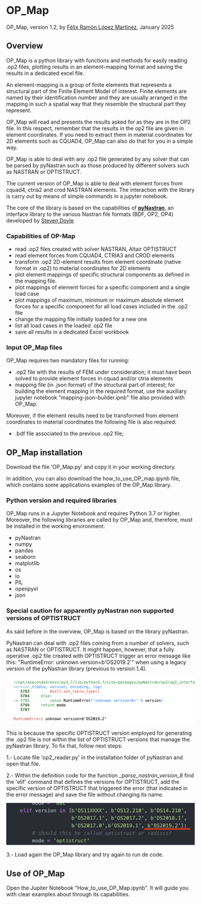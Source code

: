 # OP_Map
OP_Map, version 1.2, by [Félix Ramón López Martínez](mailto:frlopezm@gmail.com), January 2025

## Overview

OP_Map is a python library with functions and methods for easily reading .op2 files, plotting results in an element-mapping format and saving the results in a dedicated excel file.

An element-mapping is a group of finite elements that represents a structural part of the Finite Element Model of interest. Finite elements are named by their identification number and they are usually arranged in the mapping in such a spatial way that they resemble the structural part they represent.

OP_Map will read and presents the results asked for as they are in the OP2 file. In this respect, remember that the results in the op2 file are given in element coordinates. If you need to extract them in material coordinates for 2D elements such as CQUAD4, OP_Map can also do that for you in a simple way.

OP_Map is able to deal with any .op2 file generated by any solver that can be parsed by pyNastran such as those produced by different solvers such as NASTRAN or OPTISTRUCT.

The current version of OP_Map is able to deal with element forces from cquad4, ctria2 and crod NASTRAN elements. The interaction with the library is carry out by means of simple commands in a jupyter notebook.

The core of the library is based on the capabilities of **[pyNastran](https://pynastran-git.readthedocs.io/en/latest/#)**, an interface library to the various Nastran file formats (BDF, OP2, OP4) developed by [Steven Doyle](mailto:mesheb82@gmail.com)


### Capabilities of OP-Map
+ read .op2 files created with solver NASTRAN, Altair OPTISTRUCT
+ read element forces from CQUAD4, CTRIA3 and CROD elements
+ transform .op2 2D-element results from element coordinate (native format in .op2) to material coordinates for 2D elements
+ plot element mappings of specific structural components as defined in the mapping file.
+ plot mappings of element forces for a specific component and a single load case
+ plot mappings of maximum, minimum or maximum absolute element forces for a specific component for all load cases included in the .op2 file
+ change the mapping file initially loaded for a new one
+ list all load cases in the loaded .op2 file
+ save all results in a dedicated Excel workbook

###  Input OP_Map files
OP_Map requires two mandatory files for running:
+ .op2 file with the results of FEM under consideration; it must have been solved to provide element forces in cquad and/or ctria elements 
+ mapping file (in .json format) of the structural part of interest; for building the element mapping in the required format, use the auxiliary jupyter notebook "mapping-json-builder.ipnb" file also provided with OP_Map.

Moreover, if the element results need to be transformed from element coordinates to material coordinates the following file is also required:
+ .bdf file associated to the previous .op2 file;


## OP_Map installation
Download the file 'OP_Map.py' and copy it in your working directory.

In addition, you can also download the how_to_use_OP_map.ipynb file, which contains some applications examples of the OP_Map library.


### Python version and required libraries
OP_Map runs in a Jupyter Notebook and requires Python 3.7 or higher. Moreover, the following libraries are called by OP_Map and, therefore, must be installed in the working environment:
+ pyNastran
+ numpy 
+ pandas
+ seaborn 
+ matplotlib
+ os
+ io
+ PIL
+ openpyxl
+ json


### Special caution for apparently pyNastran non supported versions of OPTISTRUCT
As said before in the overview, OP_Map is based on the library pyNastran.

PyNastran can deal with .op2 files coming from a number of solvers, such as NASTRAN or OPTISTRUCT. It might happen, however, that a fully operative .op2 file created with OPTISTRUCT trigger an error message like this: "RuntimeError: unknown version=b'OS2019.2'" when using a legacy version of the pyNastran library (previous to version 1.4).

<img src="aux_img/optistruct_version_error.png"  style="width: 600px;"/>

This is because the specific OPTISTRUCT version employed for generating the .op2 file is not within the list of OPTISTRUCT versions that manage the pyNastran library. To fix that, follow next steps:

1.- Locate file 'op2_reader.py' in the installation folder of pyNastran and open that file.

2.- Within the definition code for the function *_parse_nastran_version_8* find the 'elif' command that defines the versions for OPTISTRUCT, add the specific version of OPTISTRUCT that triggered the error (that indicated in the error message) and save the file without changing its name.

<img src="aux_img/adding_optistruct_version_to_pyNastran.png" style="width: 600px;"/>


3.- Load again the OP_Map library and try again to run de code.


## Use of OP_Map
Open the Jupiter Notebook "How_to_use_OP_Map.ipynb". It will guide you with clear examples about through its capabilities.
